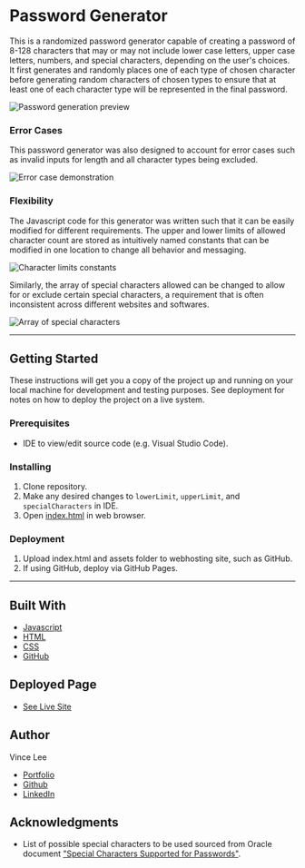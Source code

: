# Password Generator

This is a randomized password generator capable of creating a password of 8-128 characters that may or may not include lower case letters, upper case letters, numbers, and special characters, depending on the user's choices. It first generates and randomly places one of each type of chosen character before generating random characters of chosen types to ensure that at least one of each character type will be represented in the final password.

![Password generation preview](./assets/images/generation-demo.gif)

### Error Cases

This password generator was also designed to account for error cases such as invalid inputs for length and all character types being excluded.

![Error case demonstration](./assets/images/error-demo.gif)

### Flexibility

The Javascript code for this generator was written such that it can be easily modified for different requirements. The upper and lower limits of allowed character count are stored as intuitively named constants that can be modified in one location to change all behavior and messaging.

![Character limits constants](./assets/images/limits.png)

Similarly, the array of special characters allowed can be changed to allow for or exclude certain special characters, a requirement that is often inconsistent across different websites and softwares.

![Array of special characters](./assets/images/special-array.png)

---

## Getting Started

These instructions will get you a copy of the project up and running on your local machine for development and testing purposes. See deployment for notes on how to deploy the project on a live system.

### Prerequisites

* IDE to view/edit source code (e.g. Visual Studio Code).

### Installing

1. Clone repository.
1. Make any desired changes to `lowerLimit`, `upperLimit`, and `specialCharacters` in IDE.
1. Open [index.html](index.html) in web browser.

### Deployment

1. Upload index.html and assets folder to webhosting site, such as GitHub.
1. If using GitHub, deploy via GitHub Pages.

---

## Built With

* [Javascript](https://developer.mozilla.org/en-US/docs/Web/JavaScript)
* [HTML](https://developer.mozilla.org/en-US/docs/Web/HTML)
* [CSS](https://developer.mozilla.org/en-US/docs/Web/CSS)
* [GitHub](https://github.com/)

## Deployed Page

* [See Live Site](https://starryblue7.github.io/password-generator/)

## Author

Vince Lee
- [Portfolio](https://starryblue7.github.io/portfolio/)
- [Github](https://github.com/StarryBlue7)
- [LinkedIn](https://www.linkedin.com/in/vince-lee/)


## Acknowledgments

* List of possible special characters to be used sourced from Oracle document ["Special Characters Supported for Passwords"](https://docs.oracle.com/cd/E11223_01/doc.910/e11197/app_special_char.htm#MCMAD416).

